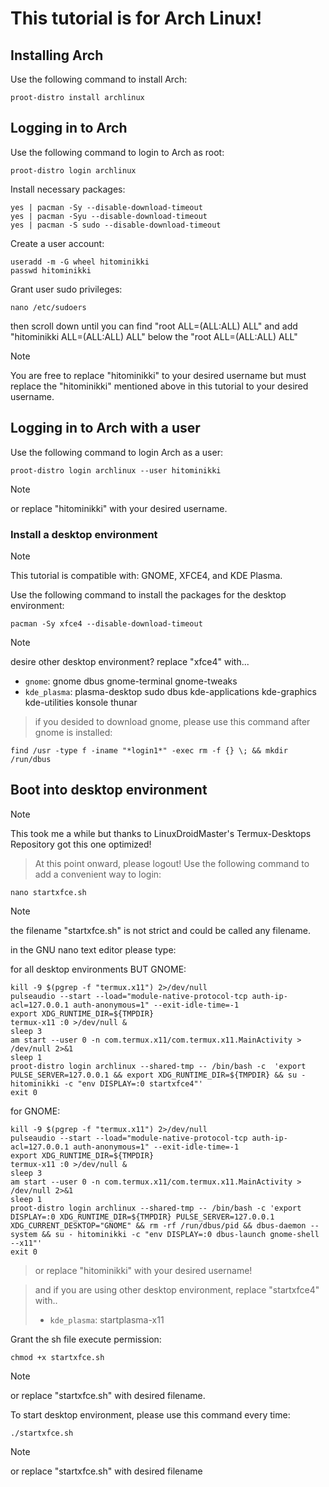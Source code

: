 # This tutorial is for Arch Linux!

## Installing Arch
Use the following command to install Arch:
```
proot-distro install archlinux
```

## Logging in to Arch
Use the following command to login to Arch as root:
```
proot-distro login archlinux
```
Install necessary packages:
```
yes | pacman -Sy --disable-download-timeout
yes | pacman -Syu --disable-download-timeout 
yes | pacman -S sudo --disable-download-timeout
```
Create a user account:
```
useradd -m -G wheel hitominikki
passwd hitominikki
```
Grant user sudo privileges:
```
nano /etc/sudoers
```
then scroll down until you can find "root ALL=(ALL:ALL) ALL"
and add "hitominikki ALL=(ALL:ALL) ALL" below the "root ALL=(ALL:ALL) ALL"
> [!NOTE]
> You are free to replace "hitominikki" to your desired username but must replace the "hitominikki" mentioned above in this tutorial to your desired username.

## Logging in to Arch with a user
Use the following command to login Arch as a user:
```
proot-distro login archlinux --user hitominikki
```
> [!NOTE]
> or replace "hitominikki" with your desired username.

### Install a desktop environment
> [!NOTE]
> This tutorial is compatible with: GNOME,  XFCE4, and KDE Plasma.

Use the following command to install the packages for the desktop environment:
  
```
pacman -Sy xfce4 --disable-download-timeout
```
> [!NOTE]
> desire other desktop environment? replace "xfce4" with...
> * `gnome`: gnome dbus gnome-terminal gnome-tweaks
> * `kde_plasma`: plasma-desktop sudo dbus kde-applications kde-graphics kde-utilities konsole thunar

> if you desided to download gnome, please use this command after gnome is installed:
```
find /usr -type f -iname "*login1*" -exec rm -f {} \; && mkdir /run/dbus
```
## Boot into desktop environment
> [!NOTE]
> This took me a while but thanks to LinuxDroidMaster's Termux-Desktops Repository got this one optimized!

> At this point onward, please logout!
Use the following command to add a convenient way to login:
```
nano startxfce.sh
```
> [!NOTE]
> the filename "startxfce.sh" is not strict and could be called any filename.

in the GNU nano text editor please type:

for all desktop environments BUT GNOME:
```
kill -9 $(pgrep -f "termux.x11") 2>/dev/null
pulseaudio --start --load="module-native-protocol-tcp auth-ip-acl=127.0.0.1 auth-anonymous=1" --exit-idle-time=-1
export XDG_RUNTIME_DIR=${TMPDIR}
termux-x11 :0 >/dev/null &
sleep 3
am start --user 0 -n com.termux.x11/com.termux.x11.MainActivity > /dev/null 2>&1
sleep 1
proot-distro login archlinux --shared-tmp -- /bin/bash -c  'export PULSE_SERVER=127.0.0.1 && export XDG_RUNTIME_DIR=${TMPDIR} && su - hitominikki -c "env DISPLAY=:0 startxfce4"'
exit 0
```
for GNOME:
```
kill -9 $(pgrep -f "termux.x11") 2>/dev/null
pulseaudio --start --load="module-native-protocol-tcp auth-ip-acl=127.0.0.1 auth-anonymous=1" --exit-idle-time=-1
export XDG_RUNTIME_DIR=${TMPDIR}
termux-x11 :0 >/dev/null &
sleep 3
am start --user 0 -n com.termux.x11/com.termux.x11.MainActivity > /dev/null 2>&1
sleep 1
proot-distro login archlinux --shared-tmp -- /bin/bash -c 'export DISPLAY=:0 XDG_RUNTIME_DIR=${TMPDIR} PULSE_SERVER=127.0.0.1 XDG_CURRENT_DESKTOP="GNOME" && rm -rf /run/dbus/pid && dbus-daemon --system && su - hitominikki -c "env DISPLAY=:0 dbus-launch gnome-shell --x11"'
exit 0
```
> or replace "hitominikki" with your desired username!

> and if you are using other desktop environment, replace "startxfce4" with..
> * `kde_plasma`: startplasma-x11

Grant the sh file execute permission:
```
chmod +x startxfce.sh
```
> [!NOTE]
> or replace "startxfce.sh" with desired filename.

To start desktop environment, please use this command every time:
```
./startxfce.sh
```
> [!NOTE]
> or replace "startxfce.sh" with desired filename
